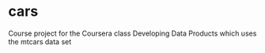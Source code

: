 cars
====

Course project for the Coursera class Developing Data Products which uses the mtcars data set
